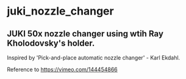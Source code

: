# juki_nozzle_changer

## JUKI 50x nozzle changer using wtih Ray Kholodovsky's holder.

Inspired by 'Pick-and-place automatic nozzle changer' - Karl Ekdahl.

Reference to https://vimeo.com/144454866
